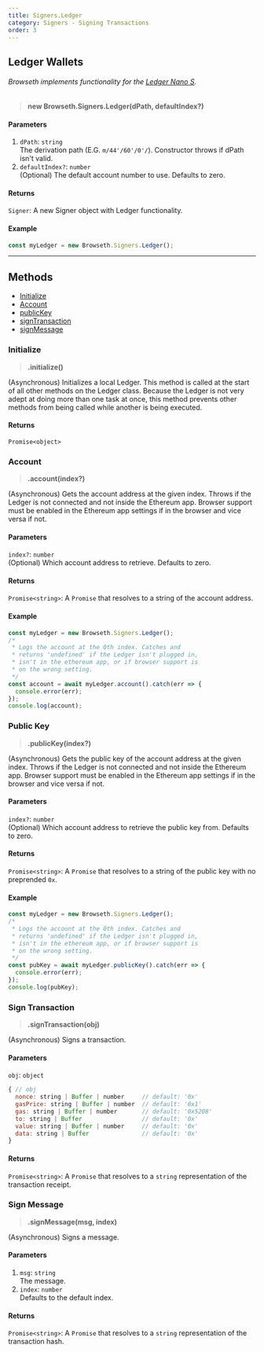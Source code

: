 ```yaml
---
title: Signers.Ledger
category: Signers - Signing Transactions
order: 3
---
```


## Ledger Wallets

###### Browseth implements functionality for the [Ledger Nano S](https://www.ledgerwallet.com/).

> **new Browseth.Signers.Ledger(dPath, defaultIndex?)**

#### Parameters

1. `dPath`: `string` <br>
The derivation path (E.G. `m/44'/60'/0'/`). Constructor throws if dPath isn't valid.
2. `defaultIndex?`: `number`<br>
(Optional) The default account number to use. Defaults to zero.

#### Returns

`Signer`: A new Signer object with Ledger functionality.

#### Example

```javascript
const myLedger = new Browseth.Signers.Ledger();
```

<hr>

## Methods

- [Initialize](#initialize)
- [Account](#account)
- [publicKey](#public-key)
- [signTransaction](#sign-transaction)
- [signMessage](#sign-Message)

### Initialize

> **.initialize()**

(Asynchronous) Initializes a local Ledger. This method is called at the start of all other methods on the Ledger class. Because the Ledger is not very adept at doing more than one task at once, this method prevents other methods from being called while another is being executed.

#### Returns

`Promise<object>`

### Account

> **.account(index?)**

(Asynchronous) Gets the account address at the given index. Throws if the Ledger is not connected and not inside the Ethereum app. Browser support must be enabled in the Ethereum app settings if in the browser and vice versa if not.

#### Parameters

`index?`: `number`<br>
(Optional) Which account address to retrieve. Defaults to zero.

#### Returns

`Promise<string>`: A `Promise` that resolves to a string of the account address.

#### Example

```javascript
const myLedger = new Browseth.Signers.Ledger();
/*
 * Logs the account at the 0th index. Catches and 
 * returns 'undefined' if the Ledger isn't plugged in, 
 * isn't in the ethereum app, or if browser support is 
 * on the wrong setting.
 */
const account = await myLedger.account().catch(err => {
  console.error(err);
});
console.log(account);
```

### Public Key

> **.publicKey(index?)**

(Asynchronous) Gets the public key of the account address at the given index. Throws if the Ledger is not connected and not inside the Ethereum app. Browser support must be enabled in the Ethereum app settings if in the browser and vice versa if not.

#### Parameters

`index?`: `number`<br>
(Optional) Which account address to retrieve the public key from. Defaults to zero.

#### Returns

`Promise<string>`: A `Promise` that resolves to a string of the public key with no preprended `0x`.

#### Example

```javascript
const myLedger = new Browseth.Signers.Ledger();
/*
 * Logs the account at the 0th index. Catches and 
 * returns 'undefined' if the Ledger isn't plugged in, 
 * isn't in the ethereum app, or if browser support is 
 * on the wrong setting.
 */
const pubKey = await myLedger.publicKey().catch(err => {
  console.error(err);
});
console.log(pubKey);
```

### Sign Transaction

> **.signTransaction(obj)**

(Asynchronous) Signs a transaction.

#### Parameters

`obj`: `object`

```javascript
{ // obj
  nonce: string | Buffer | number     // default: '0x'
  gasPrice: string | Buffer | number  // default: '0x1'
  gas: string | Buffer | number       // default: '0x5208'
  to: string | Buffer                 // default: '0x'
  value: string | Buffer | number     // default: '0x'
  data: string | Buffer               // default: '0x'
}
```

#### Returns

`Promise<string>`: A `Promise` that resolves to a `string` representation of the transaction receipt.

### Sign Message

> **.signMessage(msg, index)**

(Asynchronous) Signs a message.

#### Parameters

1. `msg`: `string`<br>
The message.
2. `index`: `number`<br>
Defaults to the default index.

#### Returns

`Promise<string>`: A `Promise` that resolves to a `string` representation of the transaction hash.